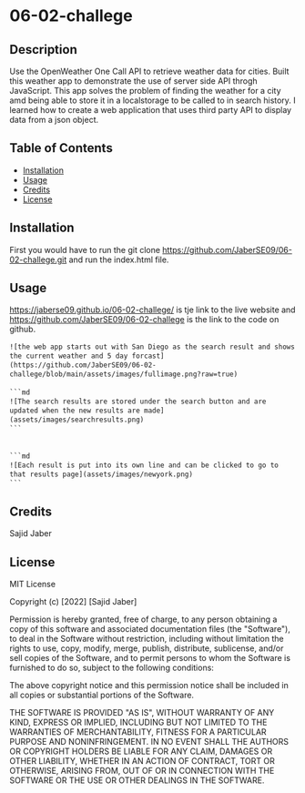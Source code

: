 # 06-02-challege

## Description

Use the OpenWeather One Call API to retrieve weather data for cities. Built this weather app to demonstrate the use of server side API throgh JavaScript. This app solves the problem of finding the weather for a city amd being able to store it in a localstorage to be called to in search history. I learned how to create a web application that uses third party API to display data from a json object.

## Table of Contents

- [Installation](#installation)
- [Usage](#usage)
- [Credits](#credits)
- [License](#license)

## Installation

First you would have to run the 
git clone https://github.com/JaberSE09/06-02-challege.git and run the index.html file.

## Usage
https://jaberse09.github.io/06-02-challege/ is tje link to the live website and https://github.com/JaberSE09/06-02-challege is the link to the code on github.





    ![the web app starts out with San Diego as the search result and shows the current weather and 5 day forcast]
    (https://github.com/JaberSE09/06-02-challege/blob/main/assets/images/fullimage.png?raw=true)

    ```md
    ![The search results are stored under the search button and are updated when the new results are made](assets/images/searchresults.png)
    ```


    ```md
    ![Each result is put into its own line and can be clicked to go to that results page](assets/images/newyork.png)
    ```



## Credits

Sajid Jaber

## License

MIT License

Copyright (c) [2022] [Sajid Jaber]

Permission is hereby granted, free of charge, to any person obtaining a copy
of this software and associated documentation files (the "Software"), to deal
in the Software without restriction, including without limitation the rights
to use, copy, modify, merge, publish, distribute, sublicense, and/or sell
copies of the Software, and to permit persons to whom the Software is
furnished to do so, subject to the following conditions:

The above copyright notice and this permission notice shall be included in all
copies or substantial portions of the Software.

THE SOFTWARE IS PROVIDED "AS IS", WITHOUT WARRANTY OF ANY KIND, EXPRESS OR
IMPLIED, INCLUDING BUT NOT LIMITED TO THE WARRANTIES OF MERCHANTABILITY,
FITNESS FOR A PARTICULAR PURPOSE AND NONINFRINGEMENT. IN NO EVENT SHALL THE
AUTHORS OR COPYRIGHT HOLDERS BE LIABLE FOR ANY CLAIM, DAMAGES OR OTHER
LIABILITY, WHETHER IN AN ACTION OF CONTRACT, TORT OR OTHERWISE, ARISING FROM,
OUT OF OR IN CONNECTION WITH THE SOFTWARE OR THE USE OR OTHER DEALINGS IN THE
SOFTWARE.